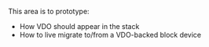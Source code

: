 This area is to prototype:

- How VDO should appear in the stack
- How to live migrate to/from a VDO-backed block device
